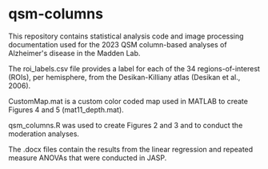 # qsm-columns
This repository contains statistical analysis code and image processing documentation used for the 2023 QSM column-based analyses of Alzheimer's disease in the Madden Lab. 

The roi_labels.csv file provides a label for each of the 34 regions-of-interest (ROIs), per hemisphere, from the Desikan-Killiany atlas (Desikan et al., 2006).

CustomMap.mat is a custom color coded map used in MATLAB to create Figures 4 and 5 (mat11_depth.mat).

qsm_columns.R was used to create Figures 2 and 3 and to conduct the moderation analyses. 

The .docx files contain the results from the linear regression and repeated measure ANOVAs that were conducted in JASP. 
